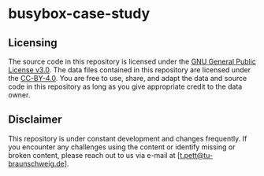 # busybox-case-study

## Licensing
The source code in this repository is licensed under the [GNU General Public License v3.0](https://github.com/TUBS-ISF/busybox-monthly-case-study/blob/main/LICENSE). The data files contained in this repository are licensed under the [CC-BY-4.0](https://github.com/TUBS-ISF/busybox-monthly-case-study/blob/main/cc-by-4.0.md). You are free to use, share, and adapt the data and source code in this repository as long as you give appropriate credit to the data owner.

## Disclaimer
This repository is under constant development and changes frequently. If you encounter any challenges using the content or identify missing or broken content, please reach out to us via e-mail at [t.pett@tu-braunschweig.de].

